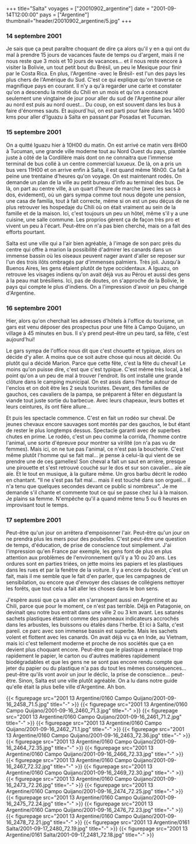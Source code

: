 +++
title="Salta"
voyages = ["20010902_argentine"]
date = "2001-09-14T12:00:00"
pays = ["Argentine"]
thumbnail="header/20010902_argentine/5.jpg"
+++
### 14 septembre 2001

Je sais que ça peut paraître choquant de dire ça alors qu'il y en a qui ont 
du mal à prendre 15 jours de vacances faute de temps ou d'argent, mais il ne 
nous reste que 3 mois et 10 jours de vacances... et il nous reste encore à visiter 
la Bolivie, un tout petit bout du Brésil, un peu le Mexique pour finir par le 
Costa Rica. En plus, l'Argentine -avec le Brésil- est l'un des pays les plus 
chers de l'Amérique du Sud. C'est ce qui explique qu'on traverse ce magnifique 
pays en courant. Il n'y a qu'à regarder une carte et constater qu'on a descendu 
la moitié du Chili en un mois et qu'on a consacré seulement une vingtaine de 
jour pour aller du sud de l'Argentine pour aller au nord est puis au nord ouest... 
Du coup, on est souvent dans les bus à faire d'énormes sauts. Et aujourd´hui, 
on est parti pour faire dans les 1400 kms pour aller d'Iguazu à Salta en passant 
par Posadas et Tucuman.

### 15 septembre 2001

On a quitté Iguazu hier à 10H00 du matin. On est arrivé ce matin vers 8H00 
à Tucuman, une grande ville moderne tout au Nord Ouest du pays, plantée juste 
à côté de la Cordillère mais dont on ne connaitra que l'immense terminal de 
bus collé à un centre commercial luxueux. De là, on a pris un bus vers 11H00 
et on arrive enfin à Salta, il est quand même 16h00. Ca fait à peine une trentaine 
d'heures qu'on voyage. On est maintenant rodés. On demande un plan de la ville 
au petit bureau d'info au terminal des bus. De là, on part au centre ville, 
à un quart d'heure de marche (avec les sacs à dos, évidement), où un gars sympa 
comme tout nous dégote une pension, une casa de familia, tout à fait correcte, 
même si on est un peu déçus de ne plus retrouver les hospedaje du Chili où on 
était vraiment au sein de la famille et de la maison. Ici, c'est toujours un 
peu un hôtel, même s'il y a une cuisine, une salle commune. Les proprios gèrent 
ça de façon très pro et vivent un peu à l'écart. Peut-être on n'a pas bien cherché, 
mais on a fait des efforts pourtant.

Salta est une ville qui a l'air bien agréable, à l'image de son parc près du 
centre qui offre à marion la possibilité d'admirer les canards dans un immense 
bassin où les oiseaux peuvent nager avant d'aller se reposer sur l'un des trois 
ilôts ombragés par d'immenses palmiers. Très joli. Jusqu'à Buenos Aires, les 
gens étaient plutôt de type occidentaux. A Iguazu, on retrouve les visages indiens 
qu'on avait déjà vus au Pérou et aussi des gens à la peau mat brésiliens. Ici, 
pas de doutes, on s'approche de la Bolivie, le pays qui compte le plus d'indiens. 
On a l'impression d'avoir un peu changé d'Argentine. 

### 16 septembre 2001

Hier, alors qu'on cherchait les adresses d'hôtels à l'office du tourisme, un 
gars est venu déposer des prospectus pour une fête à Campo Quijano, un village 
à 45 minutes en bus. Il s'y prend peut-être un peu tard, sa fête, c'est aujourd'hui! 


Le gars sympa de l'office nous dit que c'est chouette et typique, alors on 
décide d'y aller. A moins que ce soit autre chose qui nous ait décidé. Ou plutôt 
qui a décidé Marion. Parce que cette fête, c'est la fête du cheval! Le moins 
qu'on puisse dire, c'est que c'est typique. C'est même très local, à tel point 
qu'on a un peu de mal à trouver l'endroit. Ils ont installé une grande clôture 
dans le camping municipal. On est assis dans l'herbe autour de l'enclos et on 
doit être les 2 seuls touristes. Devant, des familles de gauchos, ces cavaliers 
de la pampa, se préparent à fêter en dégustant la viande tout juste sortie du 
barbecue. Avec leurs chapeaux, leurs bottes et leurs ceintures, ils ont fière 
allure...

Et puis les spectacle commence. C'est en fait un rodéo sur cheval. De jeunes 
chevaux encore sauvages sont montés par des gauchos, le but étant de rester 
le plus longtemps dessus. Spectacle garanti avec de superbes chutes en prime. 
Le rodéo, c'est un peu comme la corrida, l'homme contre l'animal, une sorte 
d'épreuve pour montrer sa virilité (on n'a pas vu de femmes). Mais ici, on ne 
tue pas l'animal, ce n'est pas la boucherie. C'est même plutôt l'homme qui se 
fait mal... je pense à celui-là qui vient de se prendre une de ces gamelles! 
Son cheval a fait un saut en arrière, presque une pirouette et s'est retrouvé 
couché sur le dos et sur son cavalier... aïe aïe aïe. Et le tout en musique, 
à la guitare même. Un gros barbu décrit le rodéo en chantant. "Il ne s'est pas 
fait mal... mais il est touché dans son orgueil... il n'a tenu que quelques 
secondes devant ce public si nombreux". Je me demande s'il chante et commente 
tout ce qui se passe chez lui à la maison. Je plains sa femme. N'empêche qu'il 
a quand même tenu 5 ou 6 heures en improvisant tout le temps.

### 17 septembre 2001

Peut-être qu'un jour on arrêtera d'empoisonner l'air. Peut-être qu'un jour 
on ne prendra plus les mers pour des poubelles. C'est peut-être une question 
de temps, d'éducation, de prise de conscience tout simplement. J'ai l'impression 
qu'en France par exemple, les gens font de plus en plus attention aux problèmes 
de l'environnement qu'il y a 10 ou 20 ans. Les ordures sont en parties triées, 
on jette moins les papiers et les plastiques dans les rues et par la fenêtre 
de la voiture. Il y a encore du boulot, c'est un fait, mais il me semble que 
le fait d'en parler, que les campagnes de sensibilation, ou encore que d'envoyer 
des classes de collégiens nettoyer les forêts, que tout cela a fait aller les 
choses dans le bon sens. 

J'espère aussi que ça va aller en s'arrangeant aussi en Argentine et au Chili, 
parce que pour le moment, ce n'est pas terrible. Déjà en Patagonie, on devinait 
qeu notre bus entrait dans une ville 2 ou 3 km avant. Les satanés sachets plastiques 
étaient comme des panneaux indicateurs accrochés dans les arbustes, les buissons 
ou étalés dans l'herbe. Et ici à Salta, c'est pareil. ce parc avec son immense 
bassin est superbe. Mais les sachets volent et flottent avec les canards. On 
avait déjà vu ça en Inde, au Vietnam, mais ici c'est tellement moderne et proche 
de nos sociétés que ça en devient plus choquant encore. Peut-être que le plastique 
a remplacé trop rapidement le papier, le carton ou d'autres matières rapidement 
biodégradables et que les gens ne se sont pas encore rendu compte que jeter 
du papier ou du plastique n'a pas du tout les mêmes conséquences... peut-être 
qu'ils vont avoir un jour le déclic, la prise de conscience... peut-être. Sinon, 
Salta est une ville plutôt agréable. On a lu dans notre guide qu'elle était 
la plus belle ville d'Argentine. Ah bon. 


{{< figurepage src="2001 13 Argentine/0160 Campo Quijano/2001-09-16_2458_71.5.jpg" title="-"  >}}
{{< figurepage src="2001 13 Argentine/0160 Campo Quijano/2001-09-16_2460_71.3.jpg" title="-"  >}}
{{< figurepage src="2001 13 Argentine/0160 Campo Quijano/2001-09-16_2461_71.2.jpg" title="-"  >}}
{{< figurepage src="2001 13 Argentine/0160 Campo Quijano/2001-09-16_2462_71.1.jpg" title="-"  >}}
{{< figurepage src="2001 13 Argentine/0160 Campo Quijano/2001-09-16_2463_72.36.jpg" title="-"  >}}
{{< figurepage src="2001 13 Argentine/0160 Campo Quijano/2001-09-16_2464_72.35.jpg" title="-"  >}}
{{< figurepage src="2001 13 Argentine/0160 Campo Quijano/2001-09-16_2466_72.33.jpg" title="-"  >}}
{{< figurepage src="2001 13 Argentine/0160 Campo Quijano/2001-09-16_2467_72.32.jpg" title="-"  >}}
{{< figurepage src="2001 13 Argentine/0160 Campo Quijano/2001-09-16_2469_72.30.jpg" title="-"  >}}
{{< figurepage src="2001 13 Argentine/0160 Campo Quijano/2001-09-16_2473_72.26.jpg" title="-"  >}}
{{< figurepage src="2001 13 Argentine/0160 Campo Quijano/2001-09-16_2474_72.25.jpg" title="-"  >}}
{{< figurepage src="2001 13 Argentine/0160 Campo Quijano/2001-09-16_2475_72.24.jpg" title="-"  >}}
{{< figurepage src="2001 13 Argentine/0160 Campo Quijano/2001-09-16_2476_72.23.jpg" title="-"  >}}
{{< figurepage src="2001 13 Argentine/0160 Campo Quijano/2001-09-16_2478_72.21.jpg" title="-"  >}}
{{< figurepage src="2001 13 Argentine/0161 Salta/2001-09-17_2480_72.19.jpg" title="-"  >}}
{{< figurepage src="2001 13 Argentine/0161 Salta/2001-09-17_2481_72.18.jpg" title="-"  >}}


